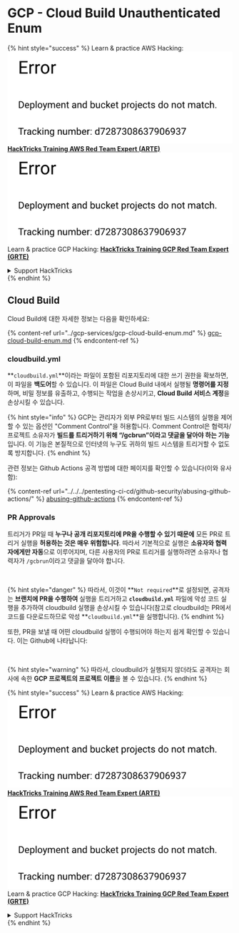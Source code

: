 # GCP - Cloud Build Unauthenticated Enum

{% hint style="success" %}
Learn & practice AWS Hacking:<img src="../../../.gitbook/assets/image (1) (1).png" alt="" data-size="line">[**HackTricks Training AWS Red Team Expert (ARTE)**](https://training.hacktricks.xyz/courses/arte)<img src="../../../.gitbook/assets/image (1) (1).png" alt="" data-size="line">\
Learn & practice GCP Hacking: <img src="../../../.gitbook/assets/image (2).png" alt="" data-size="line">[**HackTricks Training GCP Red Team Expert (GRTE)**<img src="../../../.gitbook/assets/image (2).png" alt="" data-size="line">](https://training.hacktricks.xyz/courses/grte)

<details>

<summary>Support HackTricks</summary>

* Check the [**subscription plans**](https://github.com/sponsors/carlospolop)!
* **Join the** 💬 [**Discord group**](https://discord.gg/hRep4RUj7f) or the [**telegram group**](https://t.me/peass) or **follow** us on **Twitter** 🐦 [**@hacktricks\_live**](https://twitter.com/hacktricks\_live)**.**
* **Share hacking tricks by submitting PRs to the** [**HackTricks**](https://github.com/carlospolop/hacktricks) and [**HackTricks Cloud**](https://github.com/carlospolop/hacktricks-cloud) github repos.

</details>
{% endhint %}

## Cloud Build

Cloud Build에 대한 자세한 정보는 다음을 확인하세요:

{% content-ref url="../gcp-services/gcp-cloud-build-enum.md" %}
[gcp-cloud-build-enum.md](../gcp-services/gcp-cloud-build-enum.md)
{% endcontent-ref %}

### cloudbuild.yml

**`cloudbuild.yml`**이라는 파일이 포함된 리포지토리에 대한 쓰기 권한을 확보하면, 이 파일을 **백도어**할 수 있습니다. 이 파일은 Cloud Build 내에서 실행될 **명령어를 지정**하며, 비밀 정보를 유출하고, 수행되는 작업을 손상시키고, **Cloud Build 서비스 계정**을 손상시킬 수 있습니다.

{% hint style="info" %}
GCP는 관리자가 외부 PR로부터 빌드 시스템의 실행을 제어할 수 있는 옵션인 "Comment Control"을 허용합니다. Comment Control은 협력자/프로젝트 소유자가 **빌드를 트리거하기 위해 “/gcbrun”이라고 댓글을 달아야 하는 기능**입니다. 이 기능은 본질적으로 인터넷의 누구도 귀하의 빌드 시스템을 트리거할 수 없도록 방지합니다.
{% endhint %}

관련 정보는 Github Actions 공격 방법에 대한 페이지를 확인할 수 있습니다(이와 유사함):

{% content-ref url="../../../pentesting-ci-cd/github-security/abusing-github-actions/" %}
[abusing-github-actions](../../../pentesting-ci-cd/github-security/abusing-github-actions/)
{% endcontent-ref %}

### PR Approvals

트리거가 PR일 때 **누구나 공개 리포지토리에 PR을 수행할 수 있기 때문에** 모든 PR로 트리거 실행을 **허용하는 것은 매우 위험합니다**. 따라서 기본적으로 실행은 **소유자와 협력자에게만 자동**으로 이루어지며, 다른 사용자의 PR로 트리거를 실행하려면 소유자나 협력자가 `/gcbrun`이라고 댓글을 달아야 합니다.

<figure><img src="../../../.gitbook/assets/image (339).png" alt="" width="563"><figcaption></figcaption></figure>

{% hint style="danger" %}
따라서, 이것이 **`Not required`**로 설정되면, 공격자는 **브랜치에 PR을 수행하여** 실행을 트리거하고 **`cloudbuild.yml`** 파일에 악성 코드 실행을 추가하여 cloudbuild 실행을 손상시킬 수 있습니다(참고로 cloudbuild는 PR에서 코드를 다운로드하므로 악성 **`cloudbuild.yml`**을 실행합니다).
{% endhint %}

또한, PR을 보낼 때 어떤 cloudbuild 실행이 수행되어야 하는지 쉽게 확인할 수 있습니다. 이는 Github에 나타납니다:

<figure><img src="../../../.gitbook/assets/image (340).png" alt=""><figcaption></figcaption></figure>

{% hint style="warning" %}
따라서, cloudbuild가 실행되지 않더라도 공격자는 회사에 속한 **GCP 프로젝트의 프로젝트 이름**을 볼 수 있습니다.
{% endhint %}

{% hint style="success" %}
Learn & practice AWS Hacking:<img src="../../../.gitbook/assets/image (1) (1).png" alt="" data-size="line">[**HackTricks Training AWS Red Team Expert (ARTE)**](https://training.hacktricks.xyz/courses/arte)<img src="../../../.gitbook/assets/image (1) (1).png" alt="" data-size="line">\
Learn & practice GCP Hacking: <img src="../../../.gitbook/assets/image (2).png" alt="" data-size="line">[**HackTricks Training GCP Red Team Expert (GRTE)**<img src="../../../.gitbook/assets/image (2).png" alt="" data-size="line">](https://training.hacktricks.xyz/courses/grte)

<details>

<summary>Support HackTricks</summary>

* Check the [**subscription plans**](https://github.com/sponsors/carlospolop)!
* **Join the** 💬 [**Discord group**](https://discord.gg/hRep4RUj7f) or the [**telegram group**](https://t.me/peass) or **follow** us on **Twitter** 🐦 [**@hacktricks\_live**](https://twitter.com/hacktricks\_live)**.**
* **Share hacking tricks by submitting PRs to the** [**HackTricks**](https://github.com/carlospolop/hacktricks) and [**HackTricks Cloud**](https://github.com/carlospolop/hacktricks-cloud) github repos.

</details>
{% endhint %}
